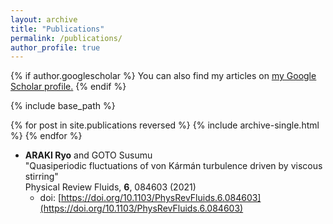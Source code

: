 ```yaml
---
layout: archive
title: "Publications"
permalink: /publications/
author_profile: true
---
```


{% if author.googlescholar %}
  You can also find my articles on <u><a href="{{author.googlescholar}}">my Google Scholar profile</a>.</u>
{% endif %}

{% include base_path %}

{% for post in site.publications reversed %}
  {% include archive-single.html %}
{% endfor %}

- **ARAKI Ryo** and GOTO Susumu  \
  "Quasiperiodic fluctuations of von Kármán turbulence driven by viscous stirring" \
  Physical Review Fluids, **6**, 084603 (2021)
  - doi: [https://doi.org/10.1103/PhysRevFluids.6.084603](https://doi.org/10.1103/PhysRevFluids.6.084603)
